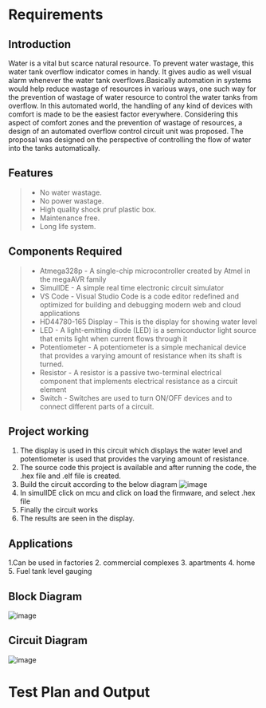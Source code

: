 # Requirements
## Introduction

Water is a vital but scarce natural resource. To prevent water wastage, this water tank overflow indicator comes in handy. It gives audio as well visual alarm whenever the water tank overflows.Basically automation in systems would help reduce wastage of resources in various ways, one such way for the prevention of wastage of water resource to control the water tanks from overflow. In this automated world, the handling of any kind of devices with comfort is made to be the easiest factor everywhere. Considering this aspect of comfort zones and the prevention of wastage of resources, a design of an automated overflow control circuit unit was proposed. The proposal was designed on the perspective of controlling the flow of water into the tanks automatically.

## Features

> * No water wastage.
> * No power wastage.
> * High quality shock pruf plastic box.
> * Maintenance free.
> * Long life system.

## Components Required

> * Atmega328p - A single-chip microcontroller created by Atmel in the megaAVR family
> * SimulIDE - A simple real time electronic circuit simulator
> * VS Code - Visual Studio Code is a code editor redefined and optimized for building and debugging modern web and cloud applications
> * HD44780-165 Display – This is the display for showing water level
> * LED - A light-emitting diode (LED) is a semiconductor light source that emits light when current flows through it
> * Potentiometer - A potentiometer is a simple mechanical device that provides a varying amount of resistance when its shaft is turned.
> * Resistor - A resistor is a passive two-terminal electrical component that implements electrical resistance as a circuit element
> * Switch - Switches are used to turn ON/OFF devices and to connect different parts of a circuit.

## Project working

1. The display is used in this circuit which displays the water level and potentiometer is used that provides the varying amount of resistance.
2. The source code this project is available and after running the code, the .hex file and .elf file is created.
3. Build the circuit according to the below diagram
![image](https://user-images.githubusercontent.com/104186419/164953982-b7b48408-5769-42d3-b8dd-bc2a727e6357.png)
4. In simulIDE click on mcu and click on load the firmware, and select .hex file
5. Finally the circuit works
6. The results are seen in the display.

## Applications

1.Can be used in factories
2. commercial complexes
3. apartments
4. home
5. Fuel tank level gauging

## Block Diagram

![image](https://user-images.githubusercontent.com/104186419/164954135-d4ed829a-ff37-46cd-a09f-a6e1f86158ca.png)

## Circuit Diagram

![image](https://user-images.githubusercontent.com/104186419/164954248-b8d33b4c-1bb3-4bbd-9127-a1b620118572.png)

# Test Plan and Output


































